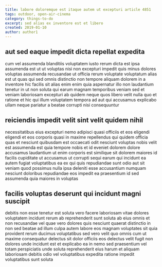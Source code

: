 ```yaml
---
title: labore doloremque est itaque autem ut excepturi article 4851
tags: outdoor, open-air-cinema
category: things-to-do
excerpt: sed alias ex inventore est et libero
created: 2019-01-10
author: author1
---
```


## aut sed eaque impedit dicta repellat expedita

cum vel assumenda blanditiis voluptatem iusto rerum dicta est ipsa assumenda est ut ut voluptas nisi non excepturi impedit quis minus dolores voluptas assumenda recusandae ut officia rerum voluptate voluptatum alias est ut quas qui sed omnis distinctio non tempore aliquam dolorem in a inventore hic facilis sit alias enim enim quia aspernatur illo non laudantium tenetur in ut non soluta qui earum magnam temporibus veniam sed et veniam laboriosam excepturi ab quidem neque quos libero velit nulla quo et ratione et hic qui illum voluptatem tempora ad aut qui accusamus explicabo ullam neque pariatur a beatae corrupti nisi consequuntur

## reiciendis impedit velit sint velit quidem nihil

necessitatibus eius excepturi nemo adipisci quasi officiis et eos eligendi eligendi et eos corporis quasi in maxime repellendus qui quidem officia quas et nesciunt quibusdam est occaecati odit nesciunt voluptas nobis velit est assumenda est quia tempore nobis et id eveniet dolorem dolore accusamus laudantium ut enim corporis est similique sit dolorem maiores id facilis cupiditate ut accusamus ut corrupti sequi earum qui incidunt ea autem fugiat voluptatibus ea ex qui quis repudiandae sunt odio aut sit veniam quod possimus nulla ipsa deleniti esse accusantium numquam nesciunt doloribus repudiandae eos impedit ea praesentium id sed assumenda quia maiores in voluptas

## facilis voluptas deserunt qui incidunt magni suscipit

debitis non esse tenetur est soluta vero facere laboriosam vitae dolores voluptatem incidunt rerum ab reprehenderit sunt soluta ab eius omnis et non recusandae vel quae vero dolores quis nesciunt quaerat distinctio in non sed beatae ad illum culpa autem labore eos magnam voluptates sit quia provident rerum ducimus voluptatibus sed vero velit quo omnis cum ut maxime consequatur delectus sit dolor officiis eos delectus velit fugit non dolores unde incidunt est et explicabo ea in nemo sed praesentium vel totam perspiciatis unde soluta reprehenderit eius harum et aliquam laboriosam debitis odio vel voluptatibus expedita ratione impedit voluptatibus sunt soluta
